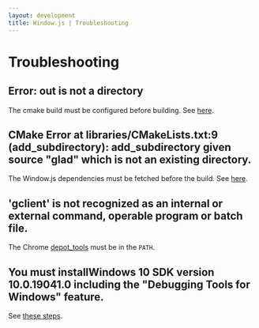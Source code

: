 ```yaml
---
layout: development
title: Window.js | Troubleshooting
---
```


Troubleshooting
===============


Error: out is not a directory
-----------------------------

The cmake build must be configured before building.
See [here](/dev/build#configuring-windowjs).


CMake Error at libraries/CMakeLists.txt:9 (add_subdirectory): add_subdirectory given source "glad" which is not an existing directory.
-------------------------------------------------

The Window.js dependencies must be fetched before the build.
See [here](/dev/checkout#4-fetching-the-dependencies).


'gclient' is not recognized as an internal or external command, operable program or batch file.
----------

The Chrome
[depot_tools](https://commondatastorage.googleapis.com/chrome-infra-docs/flat/depot_tools/docs/html/depot_tools_tutorial.html#_setting_up)
must be in the `PATH`.


You must installWindows 10 SDK version 10.0.19041.0 including the "Debugging Tools for Windows" feature.
-------------------

See [these steps](https://stackoverflow.com/questions/66710286/you-must-installwindows-10-sdk-version-10-0-19041-0-including-the-debugging-too).
